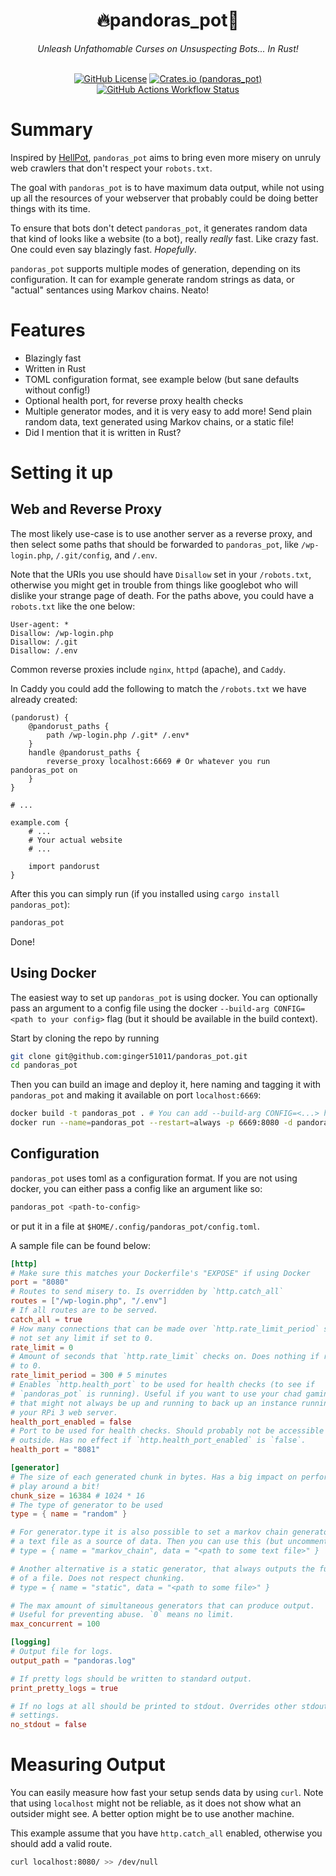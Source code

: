 <div align="center">
    <h1>🔥pandoras_pot🍯</h1>
    <i>Unleash Unfathomable Curses on Unsuspecting Bots... In Rust!</i>
<br />
<br />

[![GitHub License](https://img.shields.io/github/license/ginger51011/pandoras_pot)](https://github.com/ginger51011/pandoras_pot/blob/main/LICENSE)
[![Crates.io (pandoras_pot)](https://img.shields.io/crates/v/pandoras_pot)](https://crates.io/crates/pandoras_pot)
[![GitHub Actions Workflow Status](https://img.shields.io/github/actions/workflow/status/ginger51011/pandoras_pot/rust.yml)](https://github.com/ginger51011/pandoras_pot/actions/)
</div>

# Summary
Inspired by [HellPot](https://github.com/yunginnanet/HellPot), `pandoras_pot`
aims to bring even more misery on unruly web crawlers that don't respect your
`robots.txt`.

The goal with `pandoras_pot` is to have maximum data output, while not using up
all the resources of your webserver that probably could be doing better things
with its time.

To ensure that bots don't detect `pandoras_pot`, it generates random data that kind
of looks like a website (to a bot), really *really* fast. Like crazy fast. One could even
say blazingly fast. *Hopefully*.

`pandoras_pot` supports multiple modes of generation, depending on its
configuration. It can for example generate random strings as data, or "actual"
sentances using Markov chains. Neato!

# Features

- Blazingly fast
- Written in Rust
- TOML configuration format, see example below (but sane defaults without config!)
- Optional health port, for reverse proxy health checks
- Multiple generator modes, and it is very easy to add more! Send plain random data, text generated using Markov chains, or a static file!
- Did I mention that it is written in Rust?

# Setting it up

## Web and Reverse Proxy

The most likely use-case is to use another server as a reverse proxy, and then
select some paths that should be forwarded to `pandoras_pot`, like
`/wp-login.php`, `/.git/config`, and `/.env`.

Note that the URIs you use should have `Disallow` set in your `/robots.txt`,
otherwise you might get in trouble from things like googlebot who will dislike
your strange page of death. For the paths above, you could have a `robots.txt`
like the one below:

```
User-agent: *
Disallow: /wp-login.php
Disallow: /.git
Disallow: /.env
```

Common reverse proxies include `nginx`, `httpd` (apache), and `Caddy`.

In Caddy you could add the following to match the `/robots.txt` we have already created:

```Caddyfile
(pandorust) {
    @pandorust_paths {
        path /wp-login.php /.git* /.env*
    }
    handle @pandorust_paths {
        reverse_proxy localhost:6669 # Or whatever you run pandoras_pot on
    }
}

# ...

example.com {
    # ...
    # Your actual website
    # ...

    import pandorust
}
```

After this you can simply run (if you installed using `cargo install pandoras_pot`):

```sh
pandoras_pot
```

Done!

## Using Docker

The easiest way to set up `pandoras_pot` is using docker. You can optionally
pass an argument to a config file using the docker `--build-arg CONFIG=<path to
your config>` flag (but it should be available in the build context).

Start by cloning the repo by running

```sh
git clone git@github.com:ginger51011/pandoras_pot.git
cd pandoras_pot
```

Then you can build an image and deploy it, here naming and tagging it with `pandoras_pot`
and making it available on port `localhost:6669`:

```sh
docker build -t pandoras_pot . # You can add --build-arg CONFIG=<...> here
docker run --name=pandoras_pot --restart=always -p 6669:8080 -d pandoras_pot
```

## Configuration 

`pandoras_pot` uses toml as a configuration format. If you are not using docker,
you can either pass a config like an argument like so:

```sh
pandoras_pot <path-to-config>
```

or put it in a file at `$HOME/.config/pandoras_pot/config.toml`.

A sample file can be found below:

```toml
[http]
# Make sure this matches your Dockerfile's "EXPOSE" if using Docker
port = "8080"
# Routes to send misery to. Is overridden by `http.catch_all`
routes = ["/wp-login.php", "/.env"]
# If all routes are to be served.
catch_all = true
# How many connections that can be made over `http.rate_limit_period` seconds. Will
# not set any limit if set to 0.
rate_limit = 0
# Amount of seconds that `http.rate_limit` checks on. Does nothing if rate limit is set
# to 0.
rate_limit_period = 300 # 5 minutes
# Enables `http.health_port` to be used for health checks (to see if
# `pandoras_pot` is running). Useful if you want to use your chad gaming PC
# that might not always be up and running to back up an instance running on
# your RPi 3 web server.
health_port_enabled = false
# Port to be used for health checks. Should probably not be accessible from the
# outside. Has no effect if `http.health_port_enabled` is `false`.
health_port = "8081"

[generator]
# The size of each generated chunk in bytes. Has a big impact on performance, so
# play around a bit!
chunk_size = 16384 # 1024 * 16
# The type of generator to be used
type = { name = "random" }

# For generator.type it is also possible to set a markov chain generator, using
# a text file as a source of data. Then you can use this (but uncommented, duh):
# type = { name = "markov_chain", data = "<path to some text file>" }

# Another alternative is a static generator, that always outputs the full contents
# of a file. Does not respect chunking.
# type = { name = "static", data = "<path to some file>" }

# The max amount of simultaneous generators that can produce output.
# Useful for preventing abuse. `0` means no limit.
max_concurrent = 100

[logging]
# Output file for logs.
output_path = "pandoras.log"

# If pretty logs should be written to standard output.
print_pretty_logs = true

# If no logs at all should be printed to stdout. Overrides other stdout logging
# settings.
no_stdout = false
```

# Measuring Output

You can easily measure how fast your setup sends data by using `curl`. Note that using
`localhost` might not be reliable, as it does not show what an outsider might see. A better
option might be to use another machine.

This example assume that you have `http.catch_all` enabled, otherwise you should add a
valid route.

```sh
curl localhost:8080/ >> /dev/null
```
